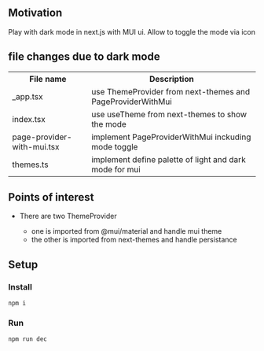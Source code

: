 <h2>Motivation</h2>
Play with dark mode in next.js with MUI ui. Allow to toggle the mode via icon

<h2>file changes due to dark mode</h2>
<table>
  <tr>
    <th>File name</th>
    <th>Description</th>
  </tr>
  <tr>
    <td>_app.tsx</td>
    <td>use ThemeProvider from next-themes and PageProviderWithMui</td>
  </tr>
  <tr>
    <td>index.tsx</td>
    <td>use useTheme from next-themes to show the mode</td>
  </tr>
  <tr>
    <td>page-provider-with-mui.tsx</td>
    <td>implement PageProviderWithMui inckuding mode toggle</td>
  </tr>
  <tr>
    <td>themes.ts</td>
    <td>implement define palette of light and dark mode for mui</td>
  </tr>
</table>


<h2>Points of interest</h2>
<ul>
<li>There are two ThemeProvider </li>
<ul>
<li>one is imported from @mui/material and handle mui theme</li>
<li>the other is imported from next-themes and handle persistance</li>
</ul>
</ul>


<h2>Setup</h2>

<h3>Install</h3>

```
npm i
```

<h3>Run</h3>

```
npm run dec
```